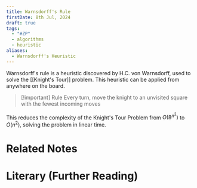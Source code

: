 ```yaml
---
title: Warnsdorff's Rule
firstDate: 8th Jul, 2024
draft: true
tags:
  - "#ZP"
  - algorithms
  - heuristic
aliases:
  - Warnsdorff's Heuristic
---
```


Warnsdorff's rule is a heuristic discovered by H.C. von Warnsdorff, used to solve the [[Knight's Tour]] problem. This heuristic can be applied from anywhere on the board.

>[!important] Rule
>Every turn, move the knight to an unvisited square with the fewest incoming moves

This reduces the complexity of the Knight's Tour Problem from $O(8^{n^2})$ to $O(n^2)$, solving the problem in linear time.

# Related Notes


# Literary (Further Reading)
